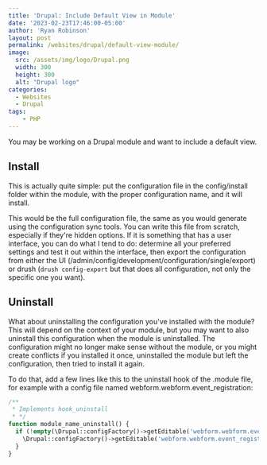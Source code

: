 ```yaml
---
title: 'Drupal: Include Default View in Module'
date: '2023-02-23T17:46:00-05:00'
author: 'Ryan Robinson'
layout: post
permalink: /websites/drupal/default-view-module/
image: 
  src: /assets/img/logo/Drupal.png
  width: 300
  height: 300
  alt: "Drupal logo"
categories:
  - Websites
  - Drupal
tags:
    - PHP
---
```


You may be working on a Drupal module and want to include a default view.

## Install

This is actually quite simple: put the configuration file in the config/install folder within the module, with the proper configuration name, and it will install.

This would be the full configuration file, the same as you would generate using the configuration sync tools.
You can write this file from scratch, especially if they're hidden options. If it is something that has a user interface, you can do what I tend to do: determine all your preferred settings and test it out within the interface, then export the configuration from either the UI (/admin/config/development/configuration/single/export) or drush (`drush config-export` but that does all configuration, not only the specific one you want).

## Uninstall

What about uninstalling the configuration you've installed with the module? This will depend on the context of your module, but you may want to also uninstall this configuration when the module is uninstalled. The configuration might no longer make sense without the module, or you might create conflicts if you installed it once, uninstalled the module but left the configuration, then tried to install it again.

To do that, add a few lines like this to the uninstall hook of the .module file, for example with a config file named webform.webform.event_registration:

```php
/**
 * Implements hook_uninstall
 * */
function module_name_uninstall() {
  if (!empty(\Drupal::configFactory()->getEditable('webform.webform.event_registration'))) {
    \Drupal::configFactory()->getEditable('webform.webform.event_registration')->delete();
  }
}
```
